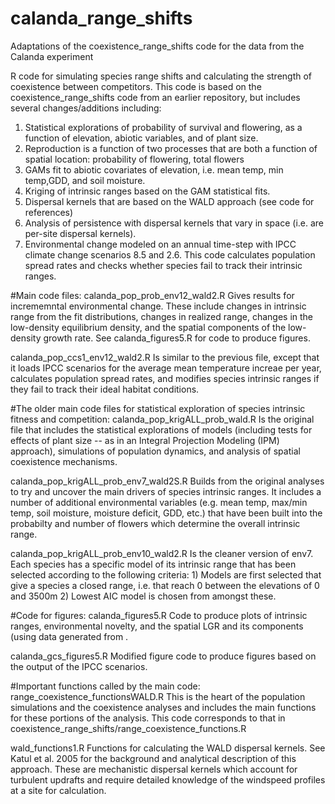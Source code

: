 # calanda_range_shifts
Adaptations of the coexistence_range_shifts code for the data from the Calanda experiment

R code for simulating species range shifts and calculating the strength of coexistence between competitors. 
This code is based on the coexistence_range_shifts code from an earlier repository, but includes several changes/additions including: 

1. Statistical explorations of probability of survival and flowering, as a function of elevation, abiotic variables, and of plant size. 
2. Reproduction is a function of two processes that are both a function of spatial location: probability of flowering, total flowers 
3. GAMs fit to abiotic covariates of elevation, i.e. mean temp, min temp,GDD, and soil moisture. 
4. Kriging of intrinsic ranges based on the GAM statistical fits.
5. Dispersal kernels that are based on the WALD approach (see code for references)
6. Analysis of persistence with dispersal kernels that vary in space (i.e. are per-site dispersal kernels). 
7. Environmental change modeled on an annual time-step with IPCC climate change scenarios 8.5 and 2.6. This code calculates population spread rates and checks whether species fail to track their intrinsic ranges. 

#Main code files: 
calanda_pop_prob_env12_wald2.R Gives results for incrememntal environmental change. These include changes in intrinsic range from the fit distributions, changes in realized range, changes in the low-density equilibrium density, and the spatial components of the low-density growth rate. See calanda_figures5.R for code to produce figures. 

calanda_pop_ccs1_env12_wald2.R Is similar to the previous file, except that it loads IPCC scenarios for the average mean temperature increae per year, calculates population spread rates, and modifies species intrinsic ranges if they fail to track their ideal habitat conditions. 

#The older main code files for statistical exploration of species intrinsic fitness and competition: 
calanda_pop_krigALL_prob_wald.R Is the original file that includes the statistical explorations of models (including tests for effects of plant size -- as in an Integral Projection Modeling (IPM) approach), simulations of population dynamics, and analysis of spatial coexistence mechanisms. 

calanda_pop_krigALL_prob_env7_wald2S.R Builds from the original analyses to try and uncover the main drivers of species intrinsic ranges. It includes a number of additional environmental variables (e.g. mean temp, max/min temp, soil moisture, moisture deficit, GDD, etc.) that have been built into the probabilty and number of flowers which determine the overall intrinsic range.

calanda_pop_krigALL_prob_env10_wald2.R Is the cleaner version of env7. Each species has a specific model of its intrinsic range that has been selected according to the following criteria: 1) Models are first selected that give a species a closed range, i.e. that reach 0 between the elevations of 0 and 3500m 2) Lowest AIC model is chosen from amongst these. 

#Code for figures:
calanda_figures5.R Code to produce plots of intrinsic ranges, environmental novelty, and the spatial LGR and its components (using data generated from . 

calanda_gcs_figures5.R Modified figure code to produce figures based on the output of the IPCC scenarios.

#Important functions called by the main code: 
range_coexistence_functionsWALD.R This is the heart of the population simulations and the coexistence analyses and includes the main functions for these portions of the analysis. This code corresponds to that in coexistence_range_shifts/range_coexistence_functions.R

wald_functions1.R Functions for calculating the WALD dispersal kernels. See Katul et al. 2005 for the background and analytical description of this approach. These are mechanistic dispersal kernels which account for turbulent updrafts and require detailed knowledge of the windspeed profiles at a site for calculation. 
